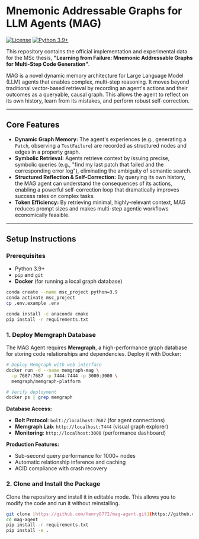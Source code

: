 # Mnemonic Addressable Graphs for LLM Agents (MAG)

[![License](https://img.shields.io/badge/License-Apache%202.0-blue.svg)](https://opensource.org/licenses/Apache-2.0)
[![Python 3.9+](https://img.shields.io/badge/python-3.9+-blue.svg)](https://www.python.org/downloads/release/python-390/)

This repository contains the official implementation and experimental data for the MSc thesis, **"Learning from Failure: Mnemonic Addressable Graphs for Multi-Step Code Generation"**.

MAG is a novel dynamic memory architecture for Large Language Model (LLM) agents that enables complex, multi-step reasoning. It moves beyond traditional vector-based retrieval by recording an agent's actions and their outcomes as a queryable, causal graph. This allows the agent to reflect on its own history, learn from its mistakes, and perform robust self-correction.

---

## Core Features

* **Dynamic Graph Memory:** The agent's experiences (e.g., generating a `Patch`, observing a `TestFailure`) are recorded as structured nodes and edges in a property graph.
* **Symbolic Retrieval:** Agents retrieve context by issuing precise, symbolic queries (e.g., "find my last patch that failed and the corresponding error log"), eliminating the ambiguity of semantic search.
* **Structured Reflection & Self-Correction:** By querying its own history, the MAG agent can understand the consequences of its actions, enabling a powerful self-correction loop that dramatically improves success rates on complex tasks.
* **Token Efficiency:** By retrieving minimal, highly-relevant context, MAG reduces prompt sizes and makes multi-step agentic workflows economically feasible.

---

## Setup Instructions

### Prerequisites

-   Python 3.9+
-   `pip` and `git`
-   **Docker** (for running a local graph database)


```bash
conda create --name msc_project python=3.9
conda activate msc_project
cp .env.example .env

conda install -c anaconda cmake
pip install -r requirements.txt
```

### 1. Deploy Memgraph Database

The MAG Agent requires **Memgraph**, a high-performance graph database for storing code relationships and dependencies. Deploy it with Docker:

```bash
# Deploy Memgraph with web interface
docker run -d --name memgraph-mag \
  -p 7687:7687 -p 7444:7444 -p 3000:3000 \
  memgraph/memgraph-platform

# Verify deployment
docker ps | grep memgraph
```

**Database Access:**
- **Bolt Protocol**: `bolt://localhost:7687` (for agent connections)
- **Memgraph Lab**: `http://localhost:7444` (visual graph explorer)
- **Monitoring**: `http://localhost:3000` (performance dashboard)

**Production Features:**
- Sub-second query performance for 1000+ nodes
- Automatic relationship inference and caching
- ACID compliance with crash recovery

### 2. Clone and Install the Package

Clone the repository and install it in editable mode. This allows you to modify the code and run it without reinstalling.

```sh
git clone [https://github.com/Henry8772/mag-agent.git](https://github.com/Henry8772/mag-agent.git)
cd mag-agent
pip install -r requirements.txt
pip install -e .
```
